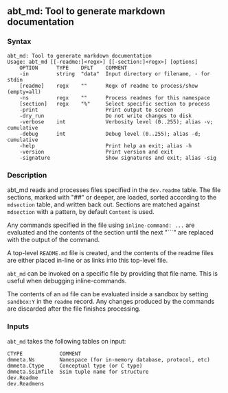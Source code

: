 ## abt_md: Tool to generate markdown documentation



### Syntax

```
abt_md: Tool to generate markdown documentation
Usage: abt_md [[-readme:]<regx>] [[-section:]<regx>] [options]
    OPTION      TYPE    DFLT    COMMENT
    -in         string  "data"  Input directory or filename, - for stdin
    [readme]    regx    ""      Regx of readme to process/show (empty=all)
    -ns         regx    ""      Process readmes for this namespace
    [section]   regx    "%"     Select specific section to process
    -print                      Print output to screen
    -dry_run                    Do not write changes to disk
    -verbose    int             Verbosity level (0..255); alias -v; cumulative
    -debug      int             Debug level (0..255); alias -d; cumulative
    -help                       Print help an exit; alias -h
    -version                    Print version and exit
    -signature                  Show signatures and exit; alias -sig

```

### Description

abt_md reads and processes files specified in the `dev.readme` table.
The file sections, marked with "##" or deeper, are loaded, sorted
according to the `mdsection` table, and written back out.
Sections are matched against `mdsection` with a pattern, by default `Content` is used.

Any commands specified in the file using `inline-command: ...` are evaluated and the contents
of the section until the next "```" are replaced with the output of the command.

A top-level `README.md` file is created, and the contents of the readme files are either placed
in-line or as links into this top-level file.

`abt_md` can be invoked on a specific file by providing that file name. This is useful
when debugging inline-commands.

The contents of an `md` file can be evaluated inside a sandbox by setting `sandbox:Y`
in the `readme` record. Any changes produced by the commands are discarded after the file finishes
processing.

### Inputs

`abt_md` takes the following tables on input:
```
CTYPE            COMMENT
dmmeta.Ns        Namespace (for in-memory database, protocol, etc)
dmmeta.Ctype     Conceptual type (or C type)
dmmeta.Ssimfile  Ssim tuple name for structure
dev.Readme
dev.Readmens
```


